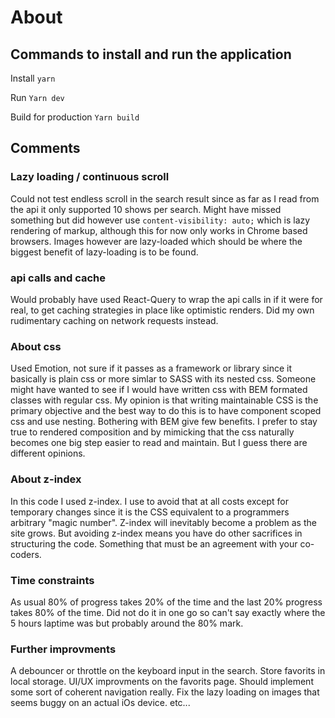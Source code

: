 # About

## Commands to install and run the application

Install
`yarn`

Run
`Yarn dev`

Build for production
`Yarn build`

## Comments

### Lazy loading / continuous scroll

Could not test endless scroll in the search result since as far as I read from the api it only supported 10 shows per search. Might have missed something but did however use `content-visibility: auto;` which is lazy rendering of markup, although this for now only works in Chrome based browsers. Images however are lazy-loaded which should be where the biggest benefit of lazy-loading is to be found.

### api calls and cache

Would probably have used React-Query to wrap the api calls in if it were for real, to get caching strategies in place like optimistic renders. Did my own rudimentary caching on network requests instead.

### About css

Used Emotion, not sure if it passes as a framework or library since it basically is plain css or more simlar to SASS with its nested css. Someone might have wanted to see if I would have written css with BEM formated classes with regular css. My opinion is that writing maintainable CSS is the primary objective and the best way to do this is to have component scoped css and use nesting. Bothering with BEM give few benefits. I prefer to stay true to rendered composition and by mimicking that the css naturally becomes one big step easier to read and maintain. But I guess there are different opinions.

### About z-index

In this code I used z-index. I use to avoid that at all costs except for temporary changes since it is the CSS equivalent to a programmers arbitrary "magic number". Z-index will inevitably become a problem as the site grows. But avoiding z-index means you have do other sacrifices in structuring the code. Something that must be an agreement with your co-coders.

### Time constraints

As usual 80% of progress takes 20% of the time and the last 20% progress takes 80% of the time. Did not do it in one go so can't say exactly where the 5 hours laptime was but probably around the 80% mark.

### Further improvments

A debouncer or throttle on the keyboard input in the search.
Store favorits in local storage.
UI/UX improvments on the favorits page.
Should implement some sort of coherent navigation really.
Fix the lazy loading on images that seems buggy on an actual iOs device.
etc...
